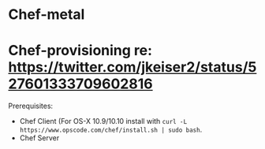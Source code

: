 Chef-metal
===
Chef-provisioning re: https://twitter.com/jkeiser2/status/527601333709602816
===

Prerequisites:

* Chef Client (For OS-X 10.9/10.10 install with `curl -L https://www.opscode.com/chef/install.sh | sudo bash`.
* Chef Server
